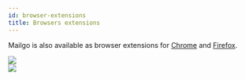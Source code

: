 ```yaml
---
id: browser-extensions
title: Browsers extensions
---
```


Mailgo is also available as browser extensions for [Chrome](/docs/chrome) and [Firefox](/docs/firefox).

<div>
<a target="_blank" href="https://chrome.google.com/webstore/detail/mailgo/kljnooagpdphdgjnmjhenkganebccejm">
<img src="/img/chrome.png" />
</a>
</div>

<div>
<a target="_blank" href="https://addons.mozilla.org/it/firefox/addon/mailgo/">
<img src="/img/firefox.png" />
</a>
</div>
